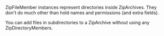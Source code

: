 ZipFileMember instances represent directories inside ZipArchives.They don't do much other than hold names and permissions (and extra fields).You can add files in subdirectories to a ZipArchive without using any ZipDirectoryMembers.